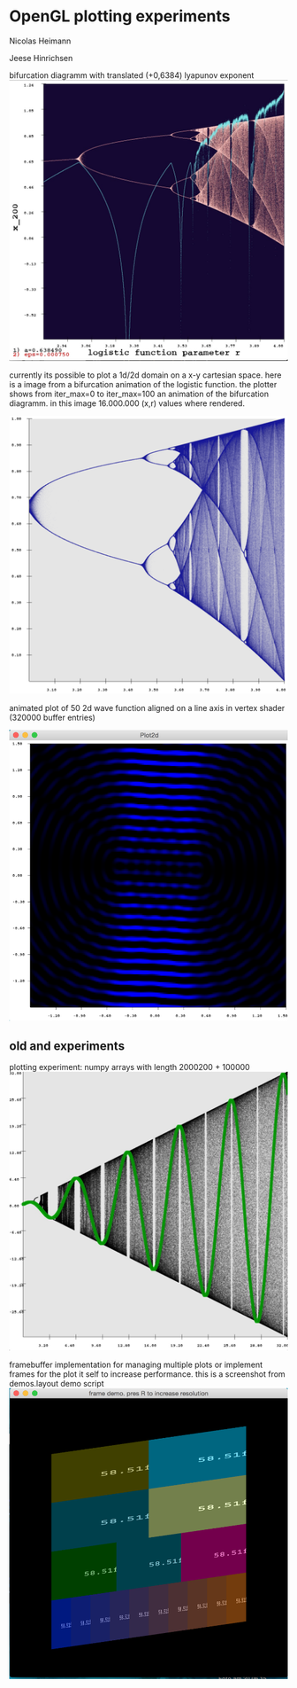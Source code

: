 OpenGL plotting experiments
============================
Nicolas Heimann

Jeese Hinrichsen

 
bifurcation diagramm with translated (+0,6384) lyapunov exponent
![bifurkation von r*sin mit cos fit](/results/bifurc-logistic-translated-lyapunov.jpg)




currently its possible to plot a 1d/2d domain on a x-y cartesian space. here is a image from a
bifurcation animation of the logistic function. the plotter shows from iter_max=0 to iter_max=100
an animation of the bifurcation diagramm. in this image 16.000.000 (x,r) values where rendered.

![bifurkation von r*sin mit cos fit](/bifurk2.png)

animated plot of 50 2d wave function aligned on a line axis in vertex shader (320000 buffer entries)

![bifurkation von r*sin mit cos fit](/waveplot.png)


old and experiments
-------------------

plotting experiment: numpy arrays with length 2000200 + 100000
![bifurkation von r*sin mit cos fit](/plot_bifurcation_sin_with_cos_fit.jpg)



framebuffer implementation for managing multiple plots or
implement frames for the plot it self to increase performance.
this is a screenshot from demos.layout demo script
![bifurkation von r*sin mit cos fit](/layout_demo.png)
